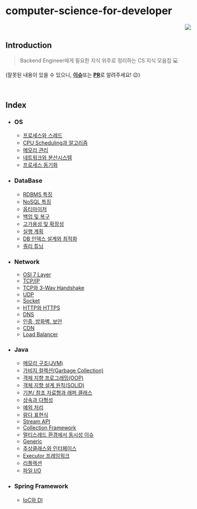 # computer-science-for-developer

<p align="right">
<a href="https://hits.seeyoufarm.com"><img src="https://hits.seeyoufarm.com/api/count/incr/badge.svg?url=https%3A%2F%2Fgithub.com%2FArdorHoon%2Fcomputer-science-for-developer&count_bg=%233A2BA4&title_bg=%23555555&icon=&icon_color=%23D7CACA&title=repository+view&edge_flat=false"/></a>
</p>

## Introduction

> Backend Engineer에게 필요한 지식 위주로 정리하는 CS 지식 모음집 💻

(잘못된 내용이 있을 수 있으니, [**이슈**](https://github.com/ArdorHoon/computer-science-for-developer/issues)또는 [**PR**](https://github.com/ArdorHoon/computer-science-for-developer/pulls)로 알려주세요! 😉)

</br>

## Index

* ### OS
  - [프로세스와 스레드](https://github.com/ArdorHoon/computer-science-for-developer/blob/main/operating-system/%ED%94%84%EB%A1%9C%EC%84%B8%EC%8A%A4%EC%99%80_%EC%8A%A4%EB%A0%88%EB%93%9C.md)
  - [CPU Scheduling과 알고리즘](https://github.com/ArdorHoon/computer-science-for-developer/blob/main/operating-system/CPU%20Scheduling%EA%B3%BC%20%EC%95%8C%EA%B3%A0%EB%A6%AC%EC%A6%98.md)
  - [메모리 관리](https://github.com/ArdorHoon/computer-science-for-developer/blob/main/operating-system/%EB%A9%94%EB%AA%A8%EB%A6%AC_%EA%B4%80%EB%A6%AC.md)
  - [네트워크와 분산시스템](https://github.com/ArdorHoon/computer-science-for-developer/blob/main/operating-system/%EB%84%A4%ED%8A%B8%EC%9B%8C%ED%81%AC%EC%99%80_%EB%B6%84%EC%82%B0%EC%8B%9C%EC%8A%A4%ED%85%9C.md)
  - [프로세스 동기화](https://github.com/ArdorHoon/computer-science-for-developer/blob/main/operating-system/%ED%94%84%EB%A1%9C%EC%84%B8%EC%8A%A4_%EB%8F%99%EA%B8%B0%ED%99%94.md)

* ### DataBase

  - [RDBMS 특징](https://github.com/ArdorHoon/computer-science-for-developer/blob/main/database/RDBMS_%ED%8A%B9%EC%A7%95.md)
  - [NoSQL 특징](https://github.com/ArdorHoon/computer-science-for-developer/blob/main/database/NOSQL_%ED%8A%B9%EC%A7%95.md)
  - [옵티마이저](https://github.com/ArdorHoon/computer-science-for-developer/blob/main/database/OPTIMIZER.md)
  - [백업 및 복구](https://github.com/ArdorHoon/computer-science-for-developer/blob/main/database/%EB%B0%B1%EC%97%85_%EB%B0%8F_%EB%B3%B5%EA%B5%AC.md)
  - [고가용성 및 확장성](https://github.com/ArdorHoon/computer-science-for-developer/blob/main/database/%EA%B3%A0%EA%B0%80%EC%9A%A9%EC%84%B1_%EB%B0%8F_%ED%99%95%EC%9E%A5%EC%84%B1.md)
  - [실행 계획](https://github.com/ArdorHoon/computer-science-for-developer/blob/main/database/%EC%8B%A4%ED%96%89_%EA%B3%84%ED%9A%8D.md)
  - [DB 인덱스 설계와 최적화](https://github.com/ArdorHoon/computer-science-for-developer/blob/main/database/%EC%9D%B8%EB%8D%B1%EC%8A%A4_%EC%84%A4%EA%B3%84%EC%99%80_%EC%B5%9C%EC%A0%81%ED%99%94.md)
  - [쿼리 튜닝](https://github.com/ArdorHoon/computer-science-for-developer/blob/main/database/%EC%BF%BC%EB%A6%AC_%ED%8A%9C%EB%8B%9D.md)

* ### Network

  - [OSI 7 Layer](https://github.com/ArdorHoon/computer-science-for-developer/blob/main/network/OSI_7_Layer.md)
  - [TCP/IP](https://github.com/ArdorHoon/computer-science-for-developer/blob/main/network/TCP_IP.md)
  - [TCP와 3-Way Handshake](https://github.com/ArdorHoon/computer-science-for-developer/blob/main/network/TCP_3_Way_Handshake.md)
  - [UDP](https://github.com/ArdorHoon/computer-science-for-developer/blob/main/network/UDP.md)
  - [Socket](https://github.com/ArdorHoon/computer-science-for-developer/blob/main/network/SOCKET.md)
  - [HTTP와 HTTPS](https://github.com/ArdorHoon/computer-science-for-developer/blob/main/network/HTTP_HTTPS.md)
  - [DNS](https://github.com/ArdorHoon/computer-science-for-developer/blob/main/network/DNS.md)
  - [인증, 방화벽, 보안](https://github.com/ArdorHoon/computer-science-for-developer/blob/main/network/%EC%9D%B8%EC%A6%9D_%EB%B0%A9%ED%99%94%EB%B2%BD_%EB%B3%B4%EC%95%88.md)
  - [CDN](https://github.com/ArdorHoon/computer-science-for-developer/blob/main/network/CDN.md)
  - [Load Balancer](https://github.com/ArdorHoon/computer-science-for-developer/blob/main/network/LOAD_BAlANCER.md)


* ### Java
  - [메모리 구조(JVM)](https://github.com/ArdorHoon/computer-science-for-developer/blob/main/java/%EB%A9%94%EB%AA%A8%EB%A6%AC_%EA%B5%AC%EC%A1%B0(JVM).md)
  - [가비지 컬렉션(Garbage Collection)](https://github.com/ArdorHoon/computer-science-for-developer/blob/main/java/Garbage_Collection.md)
  - [객체 지향 프로그래밍(OOP)](https://github.com/ArdorHoon/computer-science-for-developer/blob/main/java/OOP.md)
  - [객체 지향 설계 원칙(SOLID)](https://github.com/ArdorHoon/computer-science-for-developer/blob/main/java/%EA%B0%9D%EC%B2%B4_%EC%A7%80%ED%96%A5_%EC%84%A4%EA%B3%84_%EC%9B%90%EC%B9%99.md)
  - [기본/ 참조 자료형과 래퍼 클래스](https://github.com/ArdorHoon/computer-science-for-developer/blob/main/java/%EA%B8%B0%EB%B3%B8_%EC%B0%B8%EC%A1%B0_%EC%9E%90%EB%A3%8C%ED%98%95%EA%B3%BC_%EB%9E%98%ED%8D%BC_%ED%81%B4%EB%9E%98%EC%8A%A4.md)
  - [상속과 다형성](https://github.com/ArdorHoon/computer-science-for-developer/blob/main/java/%EC%83%81%EC%86%8D%EA%B3%BC_%EB%8B%A4%ED%98%95%EC%84%B1.md)
  - [예외 처리](https://github.com/ArdorHoon/computer-science-for-developer/blob/main/java/%EC%98%88%EC%99%B8_%EC%B2%98%EB%A6%AC.md)
  - [람다 표현식](https://github.com/ArdorHoon/computer-science-for-developer/blob/main/java/%EB%9E%8C%EB%8B%A4_%ED%91%9C%ED%98%84%EC%8B%9D.md)
  - [Stream API](https://github.com/ArdorHoon/computer-science-for-developer/blob/main/java/STREAM_API.md)
  - [Collection Framework](https://github.com/ArdorHoon/computer-science-for-developer/blob/main/java/COLLECTION_FRAMEWORK.md)
  - [멀티스레드 환경에서 동시성 이슈](https://github.com/ArdorHoon/computer-science-for-developer/blob/main/java/%EB%A9%80%ED%8B%B0%EC%8A%A4%EB%A0%88%EB%93%9C_%ED%99%98%EA%B2%BD%EC%9D%98_%EB%8F%99%EC%8B%9C%EC%84%B1_%EC%9D%B4%EC%8A%88.md)
  - [Generic](https://github.com/ArdorHoon/computer-science-for-developer/blob/main/java/GENERIC.md)
  - [추상클래스와 인터페이스](https://github.com/ArdorHoon/computer-science-for-developer/blob/main/java/%EC%B6%94%EC%83%81%ED%81%B4%EB%9E%98%EC%8A%A4%EC%99%80_%EC%9D%B8%ED%84%B0%ED%8E%98%EC%9D%B4%EC%8A%A4.md)
  - [Executor 프레임워크](https://github.com/ArdorHoon/computer-science-for-developer/blob/main/java/EXECUTOR_%ED%94%84%EB%A0%88%EC%9E%84%EC%9B%8C%ED%81%AC.md)
  - [리플렉션](https://github.com/ArdorHoon/computer-science-for-developer/blob/main/java/%EB%A6%AC%ED%94%8C%EB%A0%89%EC%85%98.md)
  - [파일 I/O](https://github.com/ArdorHoon/computer-science-for-developer/blob/main/java/%ED%8C%8C%EC%9D%BC_I_O.md)

* ### Spring Framework
   - [IoC와 DI](https://github.com/ArdorHoon/computer-science-for-developer/blob/main/spring-framework/Ioc%EC%99%80_DI.md)
